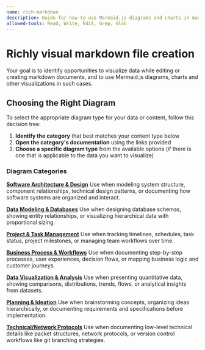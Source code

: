 ```yaml
---
name: rich-markdown
description: Guide for how to use Mermaid.js diagrams and charts in markdown files to visualize data. Use always when editing markdown files
allowed-tools: Read, Write, Edit, Grep, Glob
---
```


# Richly visual markdown file creation

Your goal is to identify opportunities to visualize data while editing or creating markdown documents, and to use Mermaid.js diagrams, charts and other visualizations in such cases.

## Choosing the Right Diagram

To select the appropriate diagram type for your data or content, follow this decision tree:

1. **Identify the category** that best matches your content type below
2. **Open the category's documentation** using the links provided
3. **Choose a specific diagram type** from the available options (if there is one that is applicable to the data you want to visualize)

### Diagram Categories

**[Software Architecture & Design](./SOFTWARE_ARCHITECTURE_DESIGN.md)**
Use when modeling system structure, component relationships, technical design patterns, or documenting how software systems are organized and interact.

**[Data Modeling & Databases](./DATA_MODELING_DATABASES.md)**
Use when designing database schemas, showing entity relationships, or visualizing hierarchical data with proportional sizing.

**[Project & Task Management](./PROJECT_TASK_MANAGEMENT.md)**
Use when tracking timelines, schedules, task status, project milestones, or managing team workflows over time.

**[Business Process & Workflows](./BUSINESS_PROCESS_WORKFLOWS.md)**
Use when documenting step-by-step processes, user experiences, decision flows, or mapping business logic and customer journeys.

**[Data Visualization & Analysis](./DATA_VISUALIZATION_ANALYSIS.md)**
Use when presenting quantitative data, showing comparisons, distributions, trends, flows, or analytical insights from datasets.

**[Planning & Ideation](./PLANNING_IDEATION.md)**
Use when brainstorming concepts, organizing ideas hierarchically, or documenting requirements and specifications before implementation.

**[Technical/Network Protocols](./TECHNICAL_NETWORK_PROTOCOLS.md)**
Use when documenting low-level technical details like packet structures, network protocols, or version control workflows like git branching strategies.

